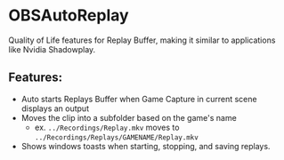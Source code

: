 # OBSAutoReplay 

Quality of Life features for Replay Buffer, making it similar to applications like Nvidia Shadowplay.

## Features:
- Auto starts Replays Buffer when Game Capture in current scene displays an output
- Moves the clip into a subfolder based on the game's name 
   - ex. `../Recordings/Replay.mkv` moves to `../Recordings/Replays/GAMENAME/Replay.mkv`
- Shows windows toasts when starting, stopping, and saving replays.
